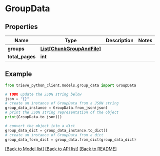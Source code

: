 # GroupData


## Properties

Name | Type | Description | Notes
------------ | ------------- | ------------- | -------------
**groups** | [**List[ChunkGroupAndFile]**](ChunkGroupAndFile.md) |  | 
**total_pages** | **int** |  | 

## Example

```python
from trieve_python_client.models.group_data import GroupData

# TODO update the JSON string below
json = "{}"
# create an instance of GroupData from a JSON string
group_data_instance = GroupData.from_json(json)
# print the JSON string representation of the object
print(GroupData.to_json())

# convert the object into a dict
group_data_dict = group_data_instance.to_dict()
# create an instance of GroupData from a dict
group_data_form_dict = group_data.from_dict(group_data_dict)
```
[[Back to Model list]](../README.md#documentation-for-models) [[Back to API list]](../README.md#documentation-for-api-endpoints) [[Back to README]](../README.md)



